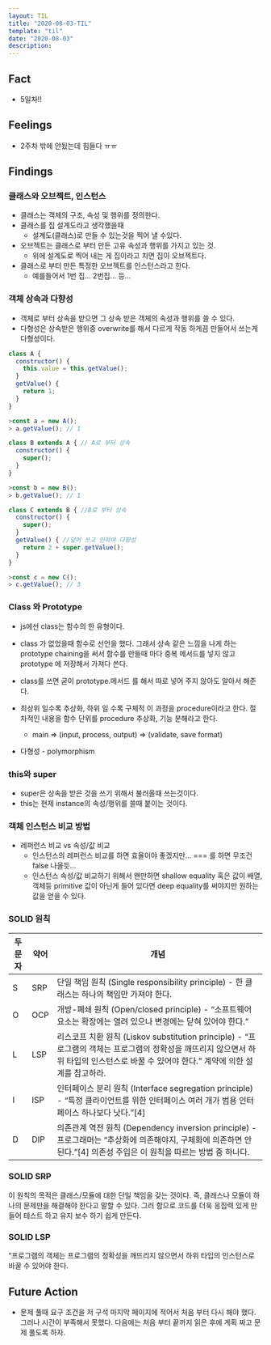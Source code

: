 ```yaml
---
layout: TIL
title: "2020-08-03-TIL"
template: "til"
date: "2020-08-03"
description: 
---
```


## Fact

- 5일차!! 

## Feelings

- 2주차 밖에 안됬는데 힘들다 ㅠㅠ

## Findings

### 클래스와 오브젝트, 인스턴스

- 클래스는 객체의 구조, 속성 및 행위를 정의한다.
- 클래스를 집 설계도라고 생각했을때
  - 설계도(클래스)로 만들 수 있는것을 찍어 낼 수있다.
- 오브젝트는 클래스로 부터 만든 고유 속성과 행위를 가지고 있는 것.
  - 위에 설계도로 찍어 내는 게 집이라고 치면 집이 오브젝트다.
- 클래스로 부터 만든 특정한 오브젝트를 인스턴스라고 한다.
  - 예를들어서 1번 집... 2번집... 등...

### 객체 상속과 다향성

- 객체로 부터 상속을 받으면 그 상속 받은 객체의 속성과 행위를 쓸 수 있다.
- 다형성은 상속받은 행위중 overwrite를 해서 다르게 작동 하게끔 만들어서 쓰는게 다형성이다.

```javascript
class A {
  constructor() {
    this.value = this.getValue();
  }
  getValue() {
    return 1;
  }
}

>const a = new A();
> a.getValue(); // 1

class B extends A { // A로 부터 상속
  constructor() {
    super();
  }
} 

>const b = new B();
> b.getValue(); // 1

class C extends B { //B로 부터 상속
  constructor() {
    super();
  }
  getValue() { //덮어 쓰고 인하여 다향성
    return 2 + super.getValue();
  }
}

>const c = new C();
> c.getValue(); // 3

```

### Class 와 Prototype

- js에선 class는 함수의 한 유형이다. 
- class 가 없었을때 함수로 선언을 했다. 그래서 상속 같은 느낌을 나게 하는 prototype chaining을 써서 함수를 만들때 마다 중복 메서드를 넣지 않고 prototype 에 저장해서 가져다 쓴다. 
- class를 쓰면 굳이 prototype.메서드 를 해서 따로 넣어 주지 않아도 알아서 해준다.

- 최상위 일수록 추상화, 하위 일 수록 구체적 이 과정을 procedure이라고 한다. 절차적인 내용을 함수 단위를 procedure 추상화, 기능 분해라고 한다.
  - main => (input, process, output) => (validate, save format)
- 다형성 - polymorphism

### this와 super

- super은 상속을 받은 것을 쓰기 위해서 불러올때 쓰는것이다.
- this는 현제 instance의 속성/행위를 쓸때 붙이는 것이다. 

### 객체 인스턴스 비교 방법

- 레퍼런스 비교 vs 속성/값 비교
  - 인스턴스의 레퍼런스 비교를 하면 효율이야 좋겠지만... === 를 하면 무조건 false 나올듯...
  - 인스턴스 속성/값 비교하기 위해서 왠만하면 shallow equality 혹은 값이 배열, 객체등 primitive 값이 아닌게 들어 있다면 deep equality를 써야지만 원하는 값을 얻을 수 있다.

### SOLID 원칙

|두문자	|약어	|개념|
|---|---|---|
|S	|SRP	|단일 책임 원칙 (Single responsibility principle) - 한 클래스는 하나의 책임만 가져야 한다.|
|O	|OCP|	개방-폐쇄 원칙 (Open/closed principle) - “소프트웨어 요소는 확장에는 열려 있으나 변경에는 닫혀 있어야 한다.”|
| L	| LSP| 리스코프 치환 원칙 (Liskov substitution principle) - “프로그램의 객체는 프로그램의 정확성을 깨뜨리지 않으면서 하위 타입의 인스턴스로 바꿀 수 있어야 한다.” 계약에 의한 설계를 참고하라.
|I	|ISP|	 인터페이스 분리 원칙 (Interface segregation principle) - “특정 클라이언트를 위한 인터페이스 여러 개가 범용 인터페이스 하나보다 낫다.”[4]
| D	 |DIP| 	의존관계 역전 원칙 (Dependency inversion principle) - 프로그래머는 “추상화에 의존해야지, 구체화에 의존하면 안된다.”[4] 의존성 주입은 이 원칙을 따르는 방법 중 하나다.

### SOLID SRP

이 원칙의 목적은 클래스/모듈에 대한 단일 책임을 갖는 것이다. 즉, 클래스나 모듈이 하나의 문제만을 해결해야 한다고 말할 수 있다. 그러 함으로 코드를 더욱 응집력 있게 만들어 테스트 하고 유지 보수 하기 쉽게 만든다.

### SOLID LSP

“프로그램의 객체는 프로그램의 정확성을 깨뜨리지 않으면서 하위 타입의 인스턴스로 바꿀 수 있어야 한다.


## Future Action

- 문제 풀때 요구 조건을 저 구석 마지막 페이지에 적어서 처음 부터 다시 해야 했다. 그러나 시간이 부족해서 못했다. 다음에는 처음 부터 끝까지 읽은 후에 계획 짜고 문제 풀도록 하자.

